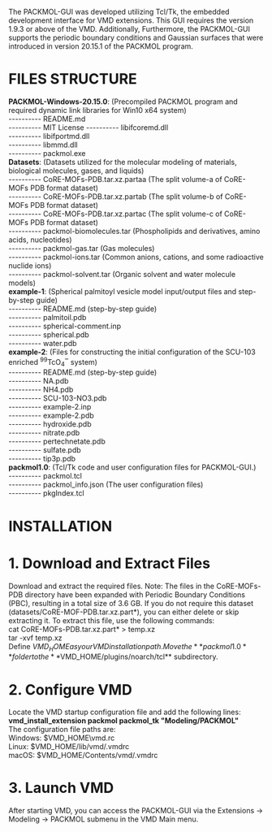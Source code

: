 The PACKMOL-GUI was developed utilizing Tcl/Tk, the embedded development interface for VMD extensions. This GUI requires the version 1.9.3 or above of the VMD. Additionally, Furthermore, the PACKMOL-GUI supports the periodic boundary conditions and Gaussian surfaces that were introduced in version 20.15.1 of the PACKMOL program.

FILES STRUCTURE
======
**PACKMOL-Windows-20.15.0**: (Precompiled PACKMOL program and required dynamic link libraries for Win10 x64 system)<br>
 ---------- README.md<br>
 ---------- MIT License
 ---------- libifcoremd.dll<br> 
 ---------- libifportmd.dll<br>
 ---------- libmmd.dll<br>
 ---------- packmol.exe<br>
**Datasets**: (Datasets utilized for the molecular modeling of materials, biological molecules, gases, and liquids)<br>
 ---------- CoRE-MOFs-PDB.tar.xz.partaa (The split volume-a of CoRE-MOFs PDB format dataset)<br>
 ---------- CoRE-MOFs-PDB.tar.xz.partab (The split volume-b of CoRE-MOFs PDB format dataset)<br>
 ---------- CoRE-MOFs-PDB.tar.xz.partac (The split volume-c of CoRE-MOFs PDB format dataset)<br>
 ---------- packmol-biomolecules.tar (Phospholipids and derivatives, amino acids, nucleotides)<br>
 ---------- packmol-gas.tar (Gas molecules)<br>
 ---------- packmol-ions.tar (Common anions, cations, and some radioactive nuclide ions)<br>
 ---------- packmol-solvent.tar (Organic solvent and water molecule models)<br>
**example-1**: (Spherical palmitoyl vesicle model input/output files and step-by-step guide)<br>
 ---------- README.md (step-by-step guide)<br>
 ---------- palmitoil.pdb<br>
---------- spherical-comment.inp<br>
 ---------- spherical.pdb<br>
---------- water.pdb<br>
**example-2**: (Files for constructing the initial configuration of the SCU-103 enriched <sup>99</sup>TcO<sub>4</sub>‾ system)<br>
 ---------- README.md (step-by-step guide)<br>
---------- NA.pdb<br>
 ---------- NH4.pdb<br>
---------- SCU-103-NO3.pdb<br>
 ---------- example-2.inp<br>
---------- example-2.pdb<br>
---------- hydroxide.pdb<br>
 ---------- nitrate.pdb<br>
---------- pertechnetate.pdb<br>
---------- sulfate.pdb<br>
---------- tip3p.pdb<br>
**packmol1.0**: (Tcl/Tk code and user configuration files for PACKMOL-GUI.)<br>
 ---------- packmol.tcl<br>
---------- packmol_info.json (The user configuration files)<br>
 ---------- pkgIndex.tcl<br>


INSTALLATION
============
# **1. Download and Extract Files**<br>
Download and extract the required files. Note: The files in the CoRE-MOFs-PDB directory have been expanded with Periodic Boundary Conditions (PBC), resulting in a total size of 3.6 GB. If you do not require this dataset (datasets/CoRE-MOF-PDB.tar.xz.part*), you can either delete or skip extracting it. To extract this file, use the following commands:<br>
cat CoRE-MOFs-PDB.tar.xz.part* > temp.xz<br>
tar -xvf temp.xz<br>
Define $VMD_HOME as your VMD installation path. Move the **packmol1.0** folder to the **$VMD_HOME/plugins/noarch/tcl** subdirectory.<br>
# **2. Configure VMD**<br>
Locate the VMD startup configuration file and add the following lines:<br>
__vmd_install_extension packmol packmol_tk "Modeling/PACKMOL"__<br>
The configuration file paths are:<br>
Windows: $VMD_HOME\vmd.rc<br>
Linux: $VMD_HOME/lib/vmd/.vmdrc<br>
macOS: $VMD_HOME/Contents/vmd/.vmdrc<br>
# 3. Launch VMD<br>
After starting VMD, you can access the PACKMOL-GUI via the Extensions -> Modeling -> PACKMOL submenu in the VMD Main menu.
